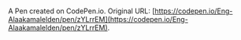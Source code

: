 # 

A Pen created on CodePen.io. Original URL: [https://codepen.io/Eng-Alaakamalelden/pen/zYLrrEM](https://codepen.io/Eng-Alaakamalelden/pen/zYLrrEM).

